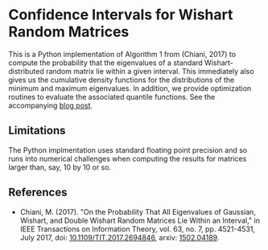 # Confidence Intervals for Wishart Random Matrices

This is a Python implementation of Algorithm 1 from (Chiani, 2017) to compute
the probability that the eigenvalues of a standard Wishart-distributed random
matrix lie within a given interval. This immediately also gives us the
cumulative density functions for the distributions of the minimum and maximum
eigenvalues. In addition, we provide optimization routines to evaluate the
associated quantile functions. See the accompanying [blog post](TODO).

## Limitations

The Python implmentation uses standard floating point precision and so runs
into numerical challenges when computing the results for matrices larger than,
say, 10 by 10 or so.

## References

* Chiani, M. (2017). "On the Probability That All Eigenvalues of Gaussian, Wishart,
 and Double Wishart Random Matrices Lie Within an Interval," in IEEE
 Transactions on Information Theory, vol. 63, no. 7, pp. 4521-4531, July
 2017, doi:
 [10.1109/TIT.2017.2694846](https://doi.org/10.1109/TIT.2017.2694846),
 arxiv: [1502.04189](https://arxiv.org/abs/1502.04189).
